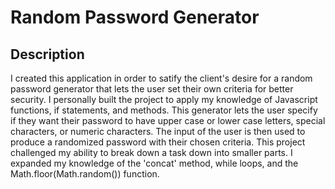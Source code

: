 
# Random Password Generator

## Description

I created this application in order to satify the client's desire for a random password generator that lets the user set their own criteria for better security. I personally built the project to apply my knowledge of Javascript functions, if statements, and methods.  This generator lets the user specify if they want their password to have upper case or lower case letters, special characters, or numeric characters. The input of the user is then used to produce a randomized password with their chosen criteria. This project challenged my ability to break down a task down into smaller parts. I expanded my knowledge of the 'concat' method, while loops, and the Math.floor(Math.random()) function.  






